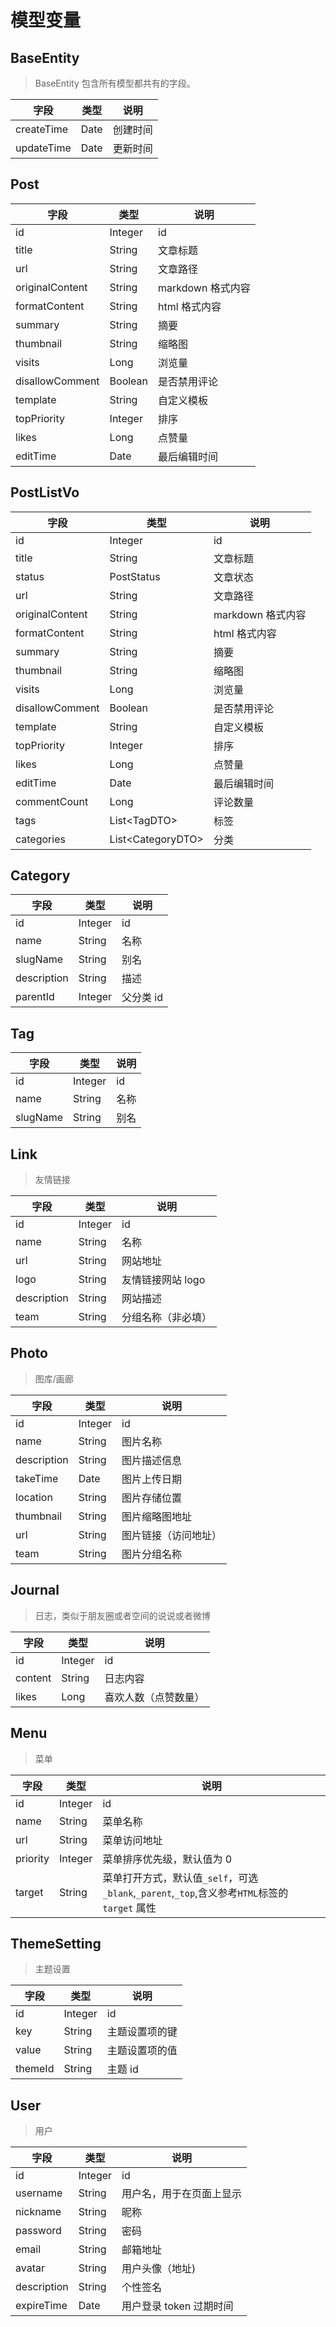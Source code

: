 # 模型变量

## BaseEntity

> BaseEntity 包含所有模型都共有的字段。

| 字段       | 类型 | 说明     |
| ---------- | ---- | -------- |
| createTime | Date | 创建时间 |
| updateTime | Date | 更新时间 |

## Post

| 字段            | 类型    | 说明              |
| --------------- | ------- | ----------------- |
| id              | Integer | id                |
| title           | String  | 文章标题          |
| url             | String  | 文章路径          |
| originalContent | String  | markdown 格式内容 |
| formatContent   | String  | html 格式内容     |
| summary         | String  | 摘要              |
| thumbnail       | String  | 缩略图            |
| visits          | Long    | 浏览量            |
| disallowComment | Boolean | 是否禁用评论      |
| template        | String  | 自定义模板        |
| topPriority     | Integer | 排序              |
| likes           | Long    | 点赞量            |
| editTime        | Date    | 最后编辑时间      |

## PostListVo

| 字段            | 类型                | 说明              |
| --------------- | ------------------- | ----------------- |
| id              | Integer             | id                |
| title           | String              | 文章标题          |
| status          | PostStatus          | 文章状态          |
| url             | String              | 文章路径          |
| originalContent | String              | markdown 格式内容 |
| formatContent   | String              | html 格式内容     |
| summary         | String              | 摘要              |
| thumbnail       | String              | 缩略图            |
| visits          | Long                | 浏览量            |
| disallowComment | Boolean             | 是否禁用评论      |
| template        | String              | 自定义模板        |
| topPriority     | Integer             | 排序              |
| likes           | Long                | 点赞量            |
| editTime        | Date                | 最后编辑时间      |
| commentCount    | Long                | 评论数量          |
| tags            | List\<TagDTO\>      | 标签              |
| categories      | List\<CategoryDTO\> | 分类              |

## Category

| 字段        | 类型    | 说明      |
| ----------- | ------- | --------- |
| id          | Integer | id        |
| name        | String  | 名称      |
| slugName    | String  | 别名      |
| description | String  | 描述      |
| parentId    | Integer | 父分类 id |

## Tag

| 字段     | 类型    | 说明 |
| -------- | ------- | ---- |
| id       | Integer | id   |
| name     | String  | 名称 |
| slugName | String  | 别名 |

## Link

> 友情链接

| 字段        | 类型    | 说明               |
| ----------- | ------- | ------------------ |
| id          | Integer | id                 |
| name        | String  | 名称               |
| url         | String  | 网站地址           |
| logo        | String  | 友情链接网站 logo  |
| description | String  | 网站描述           |
| team        | String  | 分组名称（非必填） |

## Photo

> 图库/画廊

| 字段        | 类型    | 说明                 |
| ----------- | ------- | -------------------- |
| id          | Integer | id                   |
| name        | String  | 图片名称             |
| description | String  | 图片描述信息         |
| takeTime    | Date    | 图片上传日期         |
| location    | String  | 图片存储位置         |
| thumbnail   | String  | 图片缩略图地址       |
| url         | String  | 图片链接（访问地址） |
| team        | String  | 图片分组名称         |

## Journal

> 日志，类似于朋友圈或者空间的说说或者微博

| 字段    | 类型    | 说明                 |
| ------- | ------- | -------------------- |
| id      | Integer | id                   |
| content | String  | 日志内容             |
| likes   | Long    | 喜欢人数（点赞数量） |

## Menu

> 菜单

| 字段     | 类型    | 说明                                                                                          |
| -------- | ------- | --------------------------------------------------------------------------------------------- |
| id       | Integer | id                                                                                            |
| name     | String  | 菜单名称                                                                                      |
| url      | String  | 菜单访问地址                                                                                  |
| priority | Integer | 菜单排序优先级，默认值为 0                                                                    |
| target   | String  | 菜单打开方式，默认值`_self`，可选`_blank`,`_parent`,`_top`,含义参考`HTML`标签的 `target` 属性 |

## ThemeSetting

> 主题设置

| 字段    | 类型    | 说明           |
| ------- | ------- | -------------- |
| id      | Integer | id             |
| key     | String  | 主题设置项的键 |
| value   | String  | 主题设置项的值 |
| themeId | String  | 主题 id        |

## User

> 用户

| 字段        | 类型    | 说明                     |
| ----------- | ------- | ------------------------ |
| id          | Integer | id                       |
| username    | String  | 用户名，用于在页面上显示 |
| nickname    | String  | 昵称                     |
| password    | String  | 密码                     |
| email       | String  | 邮箱地址                 |
| avatar      | String  | 用户头像（地址)          |
| description | String  | 个性签名                 |
| expireTime  | Date    | 用户登录 token 过期时间  |
